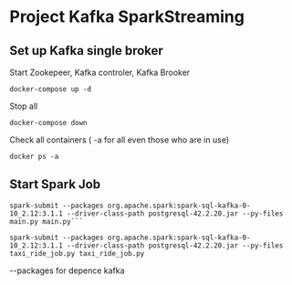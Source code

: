 # Project Kafka SparkStreaming

## Set up Kafka single broker 

Start Zookepeer, Kafka controler, Kafka Brooker 
```
docker-compose up -d
```
Stop all 
```
docker-compose down
```
Check all containers ( -a for all  even those who are in use)

```
docker ps -a
```
## Start Spark Job

```
spark-submit --packages org.apache.spark:spark-sql-kafka-0-10_2.12:3.1.1 --driver-class-path postgresql-42.2.20.jar --py-files  main.py main.py```
```

```
spark-submit --packages org.apache.spark:spark-sql-kafka-0-10_2.12:3.1.1 --driver-class-path postgresql-42.2.20.jar --py-files  taxi_ride_job.py taxi_ride_job.py
```
--packages for depence kafka

